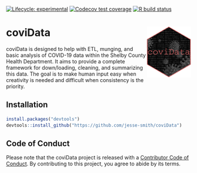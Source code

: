 <!-- badges: start -->
  [![Lifecycle: experimental](https://img.shields.io/badge/lifecycle-experimental-orange.svg)](https://www.tidyverse.org/lifecycle/#experimental)
[![Codecov test coverage](https://codecov.io/gh/jesse-smith/coviData/branch/master/graph/badge.svg)](https://codecov.io/gh/jesse-smith/coviData?branch=master)
[![R build status](https://github.com/jesse-smith/coviData/workflows/R-CMD-check/badge.svg)](https://github.com/jesse-smith/coviData/actions)
<!-- badges: end -->
 
# coviData <img src='man/figures/logo.png' align="right" height="139" />

coviData is designed to help with ETL, munging, and basic analysis of COVID-19
data within the Shelby County Health Department. It aims to provide a complete
framework for down/loading, cleaning, and summarizing this data. The goal is to
make human input easy when creativity is needed and difficult when consistency
is the priority.

## Installation
``` r
install.packages("devtools")
devtools::install_github("https://github.com/jesse-smith/coviData")
```

## Code of Conduct

Please note that the coviData project is released with a [Contributor Code of Conduct](https://contributor-covenant.org/version/2/0/CODE_OF_CONDUCT.html). By 
contributing to this project, you agree to abide by its terms.
